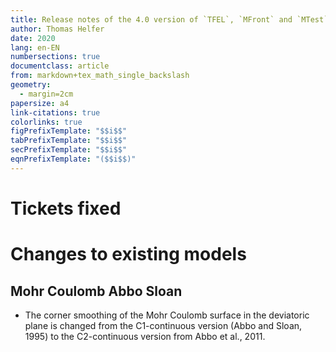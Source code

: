 ```yaml
---
title: Release notes of the 4.0 version of `TFEL`, `MFront` and `MTest`
author: Thomas Helfer
date: 2020
lang: en-EN
numbersections: true
documentclass: article
from: markdown+tex_math_single_backslash
geometry:
  - margin=2cm
papersize: a4
link-citations: true
colorlinks: true
figPrefixTemplate: "$$i$$"
tabPrefixTemplate: "$$i$$"
secPrefixTemplate: "$$i$$"
eqnPrefixTemplate: "($$i$$)"
---
```


# Tickets fixed

# Changes to existing models

## Mohr Coulomb Abbo Sloan

- The corner smoothing of the Mohr Coulomb surface in the deviatoric plane is changed from the C1-continuous version (Abbo and Sloan, 1995) to the C2-continuous version from Abbo et al., 2011.
